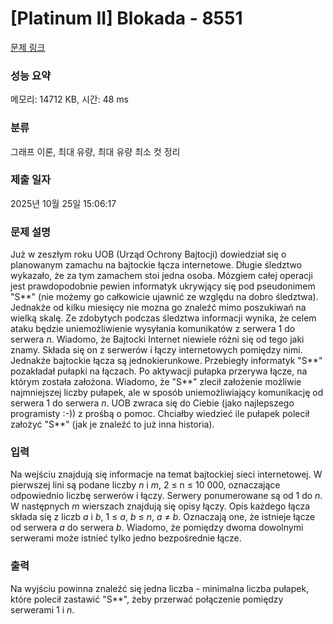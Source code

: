 # [Platinum II] Blokada - 8551 

[문제 링크](https://www.acmicpc.net/problem/8551) 

### 성능 요약

메모리: 14712 KB, 시간: 48 ms

### 분류

그래프 이론, 최대 유량, 최대 유량 최소 컷 정리

### 제출 일자

2025년 10월 25일 15:06:17

### 문제 설명

<p>Już w zeszłym roku UOB (Urząd Ochrony Bajtocji) dowiedział się o planowanym zamachu na bajtockie łącza internetowe. Długie śledztwo wykazało, że za tym zamachem stoi jedna osoba. Mózgiem całej operacji jest prawdopodobnie pewien informatyk ukrywjący się pod pseudonimem "S**" (nie możemy go całkowicie ujawnić ze względu na dobro śledztwa). Jednakże od kilku miesięcy nie mozna go znaleźć mimo poszukiwań na wielką skalę. Ze zdobytych podczas śledztwa informacji wynika, że celem ataku będzie uniemożliwienie wysyłania komunikatów z serwera 1 do serwera <em>n</em>. Wiadomo, że Bajtocki Internet niewiele różni się od tego jaki znamy. Składa się on z serwerów i łączy internetowych pomiędzy nimi. Jednakże bajtockie łącza są jednokierunkowe. Przebiegły informatyk "S**" pozakładał pułapki na łączach. Po aktywacji pułapka przerywa łącze, na którym została założona. Wiadomo, że "S**" zlecił założenie możliwie najmniejszej liczby pułapek, ale w sposób uniemożliwiający komunikację od serwera 1 do serwera <em>n</em>. UOB zwraca się do Ciebie (jako najlepszego programisty :-)) z prośbą o pomoc. Chciałby wiedzieć ile pułapek polecił założyć "S**" (jak je znaleźć to już inna historia).</p>

### 입력 

 <p>Na wejściu znajdują się informacje na temat bajtockiej sieci internetowej. W pierwszej lini są podane liczby <em>n</em> i <em>m</em>, 2 ≤ n ≤ 10 000, oznaczające odpowiednio liczbę serwerów i łączy. Serwery ponumerowane są od 1 do <em>n</em>. W następnych <em>m</em> wierszach znajdują się opisy łączy. Opis każdego łącza składa się z liczb <em>a</em> i <em>b</em>, 1 ≤ <em>a</em>, <em>b</em> ≤ <em>n</em>, <em>a</em> ≠ <em>b</em>. Oznaczają one, że istnieje łącze od serwera <em>a</em> do serwera <em>b</em>. Wiadomo, że pomiędzy dwoma dowolnymi serwerami może istnieć tylko jedno bezpośrednie łącze.</p>

### 출력 

 <p>Na wyjściu powinna znaleźć się jedna liczba - minimalna liczba pułapek, które polecił zastawić "S**", żeby przerwać połączenie pomiędzy serwerami 1 i <em>n</em>.</p>

